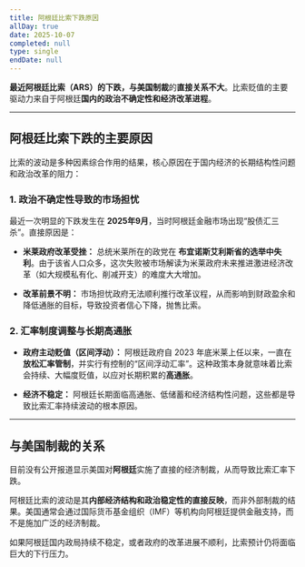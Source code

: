 ```yaml
---
title: 阿根廷比索下跌原因
allDay: true
date: 2025-10-07
completed: null
type: single
endDate: null
---
```

**最近阿根廷比索（ARS）的下跌，与美国制裁**的**直接关系不大**。比索贬值的主要驱动力来自于阿根廷**国内的政治不确定性和经济改革进程**。

---

## 阿根廷比索下跌的主要原因

比索的波动是多种因素综合作用的结果，核心原因在于国内经济的长期结构性问题和政治改革的阻力：

### 1. 政治不确定性导致的市场担忧

最近一次明显的下跌发生在 **2025年9月**，当时阿根廷金融市场出现“股债汇三杀”。直接原因是：

- **米莱政府改革受挫：** 总统米莱所在的政党在 **布宜诺斯艾利斯省的选举中失利**。由于该省人口众多，这次失败被市场解读为米莱政府未来推进激进经济改革（如大规模私有化、削减开支）的难度大大增加。
    
- **改革前景不明：** 市场担忧政府无法顺利推行改革议程，从而影响到财政盈余和降低通胀的目标，导致投资者信心下降，抛售比索。
    

### 2. 汇率制度调整与长期高通胀

- **政府主动贬值（区间浮动）：** 阿根廷政府自 2023 年底米莱上任以来，一直在**放松汇率管制**，并实行有控制的“区间浮动汇率”。这种政策本身就意味着比索会持续、大幅度贬值，以应对长期积累的**高通胀**。
    
- **经济不稳定：** 阿根廷长期面临高通胀、低储蓄和经济结构性问题，这些都是导致比索汇率持续波动的根本原因。
    

---

## 与美国制裁的关系

目前没有公开报道显示美国对**阿根廷**实施了直接的经济制裁，从而导致比索汇率下跌。

阿根廷比索的波动是其**内部经济结构和政治稳定性的直接反映**，而非外部制裁的结果。美国通常会通过国际货币基金组织（IMF）等机构向阿根廷提供金融支持，而不是施加广泛的经济制裁。

如果阿根廷国内政局持续不稳定，或者政府的改革进展不顺利，比索预计仍将面临巨大的下行压力。